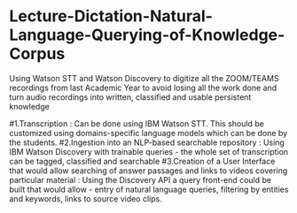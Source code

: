 # Lecture-Dictation-Natural-Language-Querying-of-Knowledge-Corpus
Using Watson STT and Watson Discovery to  digitize all the ZOOM/TEAMS recordings from last Academic Year to avoid losing all the work done and turn audio recordings into written, classified and usable persistent knowledge


#1.Transcription : Can be done using IBM Watson STT. 
This should be customized using domains-specific language models which can be done by the students.
#2.Ingestion into an NLP-based searchable repository :
Using IBM Watson Discovery with trainable queries - the whole set of transcription can be tagged, classified and searchable
#3.Creation of a User Interface that would allow searching of answer passages and links to videos covering particular material :
Using the Discovery API a query front-end could be built that would allow - entry of natural language queries, filtering by entities and keywords, links to source video clips.

